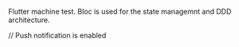 Flutter machine test. 
Bloc is used for the state managemnt and DDD architecture.


// Push notification is enabled 
